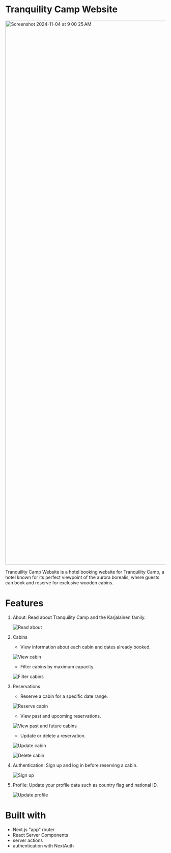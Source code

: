 # Tranquility Camp Website

<img width="1710" alt="Screenshot 2024-11-04 at 9 00 25 AM" src="https://github.com/user-attachments/assets/bed25295-ef25-4e40-94ea-90c7dfd394f0">

Tranquility Camp Website is a hotel booking website for Tranquility Camp, a hotel known for its perfect viewpoint of the aurora borealis, where guests can book and reserve for exclusive wooden cabins.

# Features

1. About: Read about Tranquility Camp and the Karjalainen family.

   ![Read about](https://github.com/user-attachments/assets/5a9367fa-5d42-4396-8836-9a41e64ffb7d)

2. Cabins

   - View information about each cabin and dates already booked.
  
   ![View cabin](https://github.com/user-attachments/assets/5a444d0d-a469-429e-81fa-ff021237cca2)

   - Filter cabins by maximum capacity.
  
   ![Filter cabins](https://github.com/user-attachments/assets/40873a3c-ff32-4dc2-9924-ff3625bc843c)

3. Reservations

   - Reserve a cabin for a specific date range.
  
   ![Reserve cabin](https://github.com/user-attachments/assets/332e9b4b-ff52-480d-80ac-569e28acdfb8)


   - View past and upcoming reservations.

   ![View past and future cabins](https://github.com/user-attachments/assets/d0ee268c-5b79-45c7-89bf-2c6d670a9186)


   - Update or delete a reservation.

   ![Update cabin](https://github.com/user-attachments/assets/fbcabbdd-d71a-4d39-b395-b12454c015ca)

   ![Delete cabin](https://github.com/user-attachments/assets/518ed691-86ee-4e85-9aa2-a2c1b0f9bbb0)

4. Authentication: Sign up and log in before reserving a cabin.

   ![Sign up](https://github.com/user-attachments/assets/c4a65d25-f114-460a-956d-aec49d9b110b)


5. Profile: Update your profile data such as country flag and national ID.

   ![Update profile](https://github.com/user-attachments/assets/ec4de6fc-b7fe-49b5-9b32-0c8ccd5abdd4)


# Built with

- Next.js "app" router
- React Server Components
- server actions
- authentication with NextAuth
